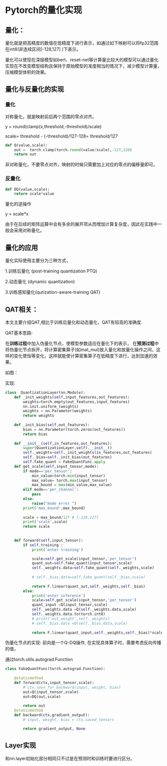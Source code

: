 # Pytorch的量化实现

## 量化：
量化就是把高精度的数值在低精度下进行表示，如通过如下映射可以将fp32范围在int8(非连续区间[-128,127] )下表示。

量化可以使现在深层模型如bert、reset-net等计算量比较大的模型可以通过量化实现在不改变模型结构且保持于原始模型的准度相当的情况下，减少模型计算量，压缩模型体积的效果。

## 量化与反量化的实现

### 量化
对称量化，就是映射前后两个范围的零点对齐。

y = round(clamp(x,threshold,-threshold)/scale)

scale= threshold - (-threshold)/127-128= threshold/127

```python
def Q(value,scale):
    out =  torch.clamp(torch.round(value/scale),-127,128)
    return out
```

非对称量化，不要零点对齐，映射的时候只需要加上对应的零点的偏移量即可。
### 反量化
```python
def DQ(value,scale):
    return scale*value
```
量化的逆操作

y = scale*x

由于在后续的矩阵运算中会有多余的展开项从而增加计算复杂度，因此在实践中一般会采用对称量化。

## 量化的应用
量化实际使用主要分为三种方式，

1.训练后量化 (post-training quantization PTQ)

2.动态量化 (dynamic quantization)

3.训练感知量化(qutization-aware-training QAT)

## QAT相关：

本文主要介绍QAT,相比于训练后量化和动态量化，QAT有较高的准确度.

QAT基本思路:

在**训练过程**中加入伪量化节点，使模型参数适应在量化下的表示，
在**预测过程**中将伪量化节点拆开，将计算密集算子(如mat_mul)放入量化和放量化操作之间，这样的变化使恒等变化，这样就能使计算密集算子在低精度下进行，达到加速的效果。

如图：
  
实现:

```python
class  QuantizationLayer(nn.Module):
    def _init_weights(self,input_features,out_features):
        weights=torch.empty(out_features,input_features)
        nn.init.uniform_(weights)
        weights = nn.Parameter(weights)
        return weights
    
    def _init_bias(self,out_features):
        bias = nn.Parameter(torch.zeros(out_features))
        return bias
    
    def __init__(self,in_features,out_features):
        super(QuantizationLayer,self).__init__()   
        self._weights=self._init_weights(in_features,out_features)
        self._bias=self._init_bias(out_features)
        self.fake_quant = FakeQuantFunc.apply
    def get_scale(self,input_tensor,mode):
        if mode=='per_tensor':
            min_value=torch.min(input_tensor)
            max_value= torch.max(input_tensor)
            max_bound = max(min_value,max_value)
        elif mode=='per_channel':
            pass
        else:
            raise("mode error ")
        print('max_bound',max_bound)
        
        scale = max_bound/127 # [-128,127]
        print('scale',scale)
        return scale
    
        
    def forward(self,input_tensor):
        if self.training : 
            print('enter training')

            scale=self.get_scale(input_tensor,'per_tensor')
            quant_out=self.fake_quant(input_tensor,scale)
            self._weights.data=self.fake_quant(self._weights,scale)
            
            # self._bias.data=self.fake_quant(self._bias,scale)
            
            return F.linear(quant_out,self._weights,self._bias)
        else:
            print('enter inference')
            scale=self.get_scale(input_tensor,'per_tensor')
            quant_input =Q(input_tensor,scale)
            self._weights.data =Q(self._weights.data,scale)
            self._weights.data.to(torch.int8)
            # print('out_weight',self._weights)
            # self._bias.data =Q(self._bias.data,scale)
            
            return F.linear(quant_input,self._weights,self._bias)*scale  #DQ
```

伪量化节点的实现:
前向是一个Q-DQ操作,
在实现具体算子时，需要考虑反向传播的值，

通过torch.utils.autograd.Function
```python 
class FakeQuantFunc(torch.autograd.Function):
        
    @staticmethod
    def forward(ctx,input_tensor,scale):
        # ctx.save_for_backward(input, weight, bias)
        out=Q(input_tensor,scale)
        out=DQ(out,scale)
        
        return out
    @staticmethod
    def backward(ctx,gradient_output):        
        # input, weight, bias = ctx.saved_tensors

        return gradient_output, None
```

## Layer实现
和nn.layer初始化部分相同只不过是在预测时和训练时要进行区分。

